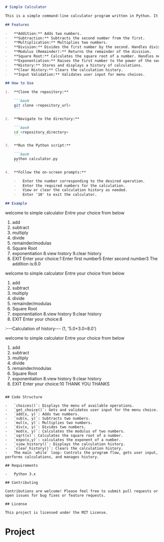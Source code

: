 ```markdown
# Simple Calculator

This is a simple command-line calculator program written in Python. It provides basic arithmetic operations, square root, exponentiation, and history tracking.

## Features

-   **Addition:** Adds two numbers.
-   **Subtraction:** Subtracts the second number from the first.
-   **Multiplication:** Multiplies two numbers.
-   **Division:** Divides the first number by the second. Handles division by zero errors.
-   **Modulus (Remainder):** Returns the remainder of the division.
-   **Square Root:** Calculates the square root of a number. Handles negative input errors.
-   **Exponentiation:** Raises the first number to the power of the second.
-   **History:** Stores and displays a history of calculations.
-   **Clear History:** Clears the calculation history.
-   **Input Validation:** Validates user input for menu choices.

## How to Use

1.  **Clone the repository:**

    ```bash
    git clone <repository_url>
    ```

2.  **Navigate to the directory:**

    ```bash
    cd <repository_directory>
    ```

3.  **Run the Python script:**

    ```bash
    python calculator.py
    ```

4.  **Follow the on-screen prompts:**

    -   Enter the number corresponding to the desired operation.
    -   Enter the required numbers for the calculation.
    -   View or clear the calculation history as needed.
    -   Enter '10' to exit the calculator.

## Example

```
welcome to simple calculator
Entre your choice from below
1. add
2. subtract
3. multiply
4. divide
5. remainder/modulas
6. Square Root
7. exponentiation
8.view history
9.clear history
10. EXIT
Enter your choice:1
Enter first number5
Enter second number3
The addition is:8.0

welcome to simple calculator
Entre your choice from below
1. add
2. subtract
3. multiply
4. divide
5. remainder/modulas
6. Square Root
7. exponentiation
8.view history
9.clear history
10. EXIT
Enter your choice:8

:---Calculation of history---
(1, '5.0+3.0=8.0')

welcome to simple calculator
Entre your choice from below
1. add
2. subtract
3. multiply
4. divide
5. remainder/modulas
6. Square Root
7. exponentiation
8.view history
9.clear history
10. EXIT
Enter your choice:10
THANK YOU
THANKS
```

## Code Structure

-   `choices()`: Displays the menu of available operations.
-   `get_choice()`: Gets and validates user input for the menu choice.
-   `add(x, y)`: Adds two numbers.
-   `sub(x, y)`: Subtracts two numbers.
-   `mul(x, y)`: Multiplies two numbers.
-   `div(x, y)`: Divides two numbers.
-   `mod(x, y)`: Calculates the modulus of two numbers.
-   `sqrt(x)`: Calculates the square root of a number.
-   `expo(x,y)`: calculates the exponent of a number.
-   `view_history()`: Displays the calculation history.
-   `clear_history()`: Clears the calculation history.
-   The main `while` loop: Controls the program flow, gets user input, performs calculations, and manages history.

## Requirements

-   Python 3.x

## Contributing

Contributions are welcome! Please feel free to submit pull requests or open issues for bug fixes or feature requests.

## License

This project is licensed under the MIT License.
```
# Project
